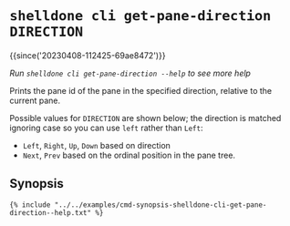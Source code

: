 # `shelldone cli get-pane-direction DIRECTION`

{{since('20230408-112425-69ae8472')}}

*Run `shelldone cli get-pane-direction --help` to see more help*

Prints the pane id of the pane in the specified direction, relative to
the current pane.

Possible values for `DIRECTION` are shown below; the direction is matched
ignoring case so you can use `left` rather than `Left`:

* `Left`, `Right`, `Up`, `Down` based on direction
* `Next`, `Prev` based on the ordinal position in the pane tree.

## Synopsis

```console
{% include "../../examples/cmd-synopsis-shelldone-cli-get-pane-direction--help.txt" %}
```

